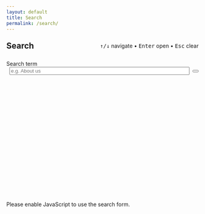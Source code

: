 ```yaml
---
layout: default
title: Search
permalink: /search/
---
```


<main class="main">
  <section class="section" aria-label="Site Search">
    <header style="display:flex;align-items:center;gap:.5rem;margin-bottom:1rem">
      <h1 style="margin:0;line-height:1.2"><i class="ph ph-magnifying-glass"></i> Search</h1>
      <p class="small" style="margin-left:auto">
        <kbd>↑/↓</kbd> navigate • <kbd>Enter</kbd> open • <kbd>Esc</kbd> clear
      </p>
    </header>
    <div class="form form--search" role="search" aria-label="Site search">
      <form id="search-form" action="." onsubmit="return false;">
        <label class="label visually-hidden" for="search">Search term</label>
        <div style="display:grid;grid-template-columns:auto 1fr auto;gap:.5rem;align-items:center">
          <i class="ph ph-magnifying-glass" aria-hidden="true"></i>
          <input class="input" id="search" type="search" name="search" placeholder="e.g. About us"
                 autocomplete="off" spellcheck="false" autocapitalize="off" />
          <button type="button" class="button-transparent button-sm" id="clear" aria-label="Clear">
            <i class="ph ph-x"></i>
          </button>
        </div>
        <p id="status" class="small" role="status" aria-live="polite" style="min-height:1.2em;margin-top:.5rem"></p>
        <ul class="list list--results" id="list" role="list" style="margin-top:1rem">
          <!-- results go here -->
        </ul>
        <!-- Empty state -->
        <div id="empty" hidden style="margin-top:1rem">
          <div class="section" style="padding:1rem;margin:0">
            <p style="margin:0"><i class="ph ph-binoculars"></i> No results yet. Try a broader term.</p>
          </div>
        </div>
        <!-- Skeleton loader -->
        <div id="skeleton" hidden style="display:grid;gap:.75rem;margin-top:1rem">
          <div style="height:84px;border-radius:12px;opacity:.4" class="section"></div>
          <div style="height:84px;border-radius:12px;opacity:.4" class="section"></div>
          <div style="height:84px;border-radius:12px;opacity:.4" class="section"></div>
        </div>
      </form>
    </div>
  </section>
</main>

<script>
  (function () {
    const endpoint = '{{ "/assets/search.json" | relative_url }}';

    const field   = document.querySelector('#search');
    const list    = document.querySelector('#list');
    const status  = document.querySelector('#status');
    const empty   = document.querySelector('#empty');
    const clearBt = document.querySelector('#clear');
    const skeleton= document.querySelector('#skeleton');

    const pages = [];
    let idxReady = false;
    let results = [];
    let activeIndex = -1;

    // Debounce
    const debounce = (fn, ms = 160) => {
      let t; return (...args) => { clearTimeout(t); t = setTimeout(() => fn.apply(this, args), ms); };
    };

    // Fetch index
    skeleton.hidden = false;
    fetch(endpoint)
      .then(r => r.json())
      .then(data => { pages.push(...data); idxReady = true; })
      .catch(() => { status.textContent = 'Search index failed to load.'; })
      .finally(() => { skeleton.hidden = true; });

    // Escape HTML helper
    function esc(s = '') {
      return String(s).replace(/[&<>"']/g, m =>
        ({'&':'&amp;','<':'&lt;','>':'&gt;','"':'&quot;',"'":'&#39;'}[m])
      );
    }

    // Highlight helper
    function hi(text, term) {
      if (!term) return esc(text);
      try {
        const rx = new RegExp('(' + term.replace(/[.*+?^${}()|[\\]\\\\]/g, '\\$&') + ')', 'ig');
        return esc(text).replace(rx, '<mark>$1</mark>');
      } catch { return esc(text); }
    }

    // Find results
    function find(term) {
      if (!term || !idxReady) return [];
      const rx = new RegExp(term, 'i');
      return pages.filter(i => rx.test(i.title) || rx.test(i.content)).slice(0, 50);
    }

    // Render results
    function render(items, term) {
      list.innerHTML = '';
      activeIndex = -1;

      if (!items.length) {
        empty.hidden = field.value.trim() === '' ? true : false;
        status.textContent = field.value.trim() === '' ? '' : 'No results found.';
        return;
      }
      empty.hidden = true;
      status.textContent = `${items.length} result${items.length>1?'s':''}`;

      const frag = document.createDocumentFragment();
      items.forEach(item => {
        const li = document.createElement('li');
        li.className = 'item item--result result';
        li.setAttribute('tabindex', '0'); // keyboard focusable

        const title = hi(item.title || '', term);
        const excerpt = hi(item.excerpt || '', term);
        const date = item.date ? `<div class="small" style="opacity:.75"><i class="ph ph-calendar"></i> ${esc(item.date)}</div>` : '';

        li.innerHTML = `
          <article class="article typeset" style="padding: .875rem 1rem;">
            <h4 style="margin:0 0 .25rem 0"><a href="${esc(item.url)}">${title}</a></h4>
            ${date}
            <p style="margin:.25rem 0 0 0">${excerpt}</p>
          </article>
        `;
        // Keyboard open on Enter
        li.addEventListener('keydown', (e) => {
          if (e.key === 'Enter') { li.querySelector('a')?.click(); }
        });
        frag.appendChild(li);
      });
      list.appendChild(frag);
    }

    // Input handler (debounced)
    const onInput = debounce(() => {
      const term = field.value.trim();
      results = term ? find(term) : [];
      render(results, term);
    }, 150);

    field.addEventListener('input', onInput);

    // Prevent form submit on Enter in field
    field.addEventListener('keydown', function (event) {
      if (event.key === 'Enter') event.preventDefault();

      const items = Array.from(list.querySelectorAll('.result'));
      if (!items.length) return;

      if (event.key === 'ArrowDown') {
        event.preventDefault();
        activeIndex = Math.min(activeIndex + 1, items.length - 1);
        items[activeIndex].focus();
      } else if (event.key === 'ArrowUp') {
        event.preventDefault();
        activeIndex = Math.max(activeIndex - 1, 0);
        items[activeIndex].focus();
      } else if (event.key === 'Escape') {
        field.value = '';
        list.innerHTML = '';
        status.textContent = '';
        empty.hidden = true;
      }
    });

    // Click to clear
    clearBt.addEventListener('click', () => {
      field.value = '';
      list.innerHTML = '';
      status.textContent = '';
      empty.hidden = true;
      field.focus();
    });
  })();
</script>

<noscript>Please enable JavaScript to use the search form.</noscript>
